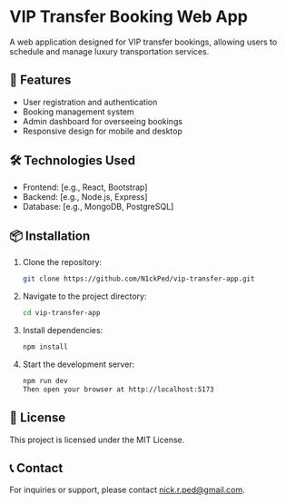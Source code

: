 # VIP Transfer Booking Web App

A web application designed for VIP transfer bookings, allowing users to schedule and manage luxury transportation services.

## 🚀 Features

- User registration and authentication
- Booking management system
- Admin dashboard for overseeing bookings
- Responsive design for mobile and desktop

## 🛠️ Technologies Used

- Frontend: [e.g., React, Bootstrap]
- Backend: [e.g., Node.js, Express]
- Database: [e.g., MongoDB, PostgreSQL]

## 📦 Installation

1. Clone the repository:
   ```bash
   git clone https://github.com/N1ckPed/vip-transfer-app.git
   
2. Navigate to the project directory:
   ```bash
   cd vip-transfer-app
   
3. Install dependencies:
   ```bash
   npm install

4. Start the development server:
   ```bash
   npm run dev
   Then open your browser at http://localhost:5173

## 📄 License
This project is licensed under the MIT License.

## 📞 Contact
For inquiries or support, please contact nick.r.ped@gmail.com.
